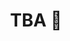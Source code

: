---
title: TBA 🍿
description: Halfstack Vienna
img: https://halfstackconf.com/vienna
alt: September 13, 2024
createdAt: 2024-09-13T22:50:54.724Z
---